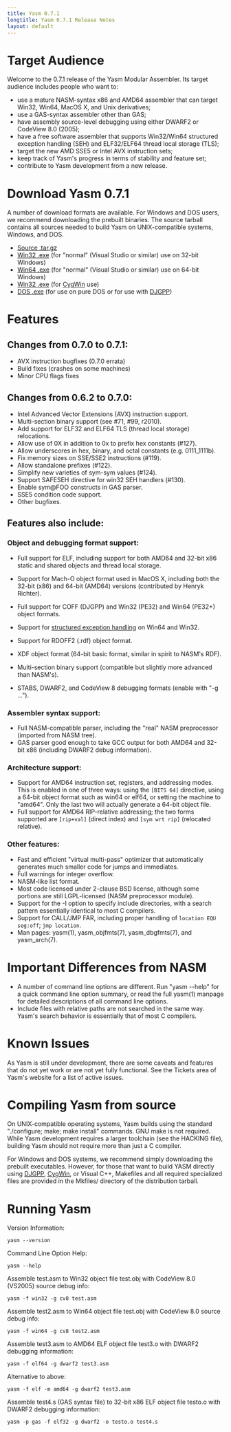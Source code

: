 ```yaml
---
title: Yasm 0.7.1
longtitle: Yasm 0.7.1 Release Notes
layout: default
---
```


Target Audience
===============

Welcome to the 0.7.1 release of the Yasm Modular Assembler.  Its target audience includes people who want to:

 * use a mature NASM-syntax x86 and AMD64 assembler that can target Win32, Win64, MacOS X, and Unix derivatives;
 * use a GAS-syntax assembler other than GAS;
 * have assembly source-level debugging using either DWARF2 or CodeView 8.0 (2005);
 * have a free software assembler that supports Win32/Win64 structured exception handling (SEH) and ELF32/ELF64 thread local storage (TLS);
 * target the new AMD SSE5 or Intel AVX instruction sets;
 * keep track of Yasm's progress in terms of stability and feature set;
 * contribute to Yasm development from a new release.

Download Yasm 0.7.1
===================

A number of download formats are available. For Windows and DOS users, we recommend downloading the prebuilt binaries. The source tarball contains all sources needed to build Yasm on UNIX-compatible systems, Windows, and DOS.

 * [Source .tar.gz]({{site.releases}}/yasm-0.7.1.tar.gz)
 * [Win32 .exe]({{site.releases}}/yasm-0.7.1-win32.exe) (for "normal" (Visual Studio or similar) use on 32-bit Windows)
 * [Win64 .exe]({{site.releases}}/yasm-0.7.1-win64.exe) (for "normal" (Visual Studio or similar) use on 64-bit Windows)
 * [Win32 .exe]({{site.releases}}/yasm-0.7.1-cygwin.exe) (for [CygWin](http://www.cygwin.com/) use)
 * [DOS .exe]({{site.releases}}/yasm-0.7.1-dos.exe) (for use on pure DOS or for use with [DJGPP](http://www.delorie.com/djgpp))

Features
========

Changes from 0.7.0 to 0.7.1:
----------------------------

 * AVX instruction bugfixes (0.7.0 errata)
 * Build fixes (crashes on some machines)
 * Minor CPU flags fixes

Changes from 0.6.2 to 0.7.0:
----------------------------

 * Intel Advanced Vector Extensions (AVX) instruction support.
 * Multi-section binary support (see #71, #99, r2010).
 * Add support for ELF32 and ELF64 TLS (thread local storage) relocations.
 * Allow use of 0X in addition to 0x to prefix hex constants (#127).
 * Allow underscores in hex, binary, and octal constants (e.g. 0111_1111b).
 * Fix memory sizes on SSE/SSE2 instructions (#119).
 * Allow standalone prefixes (#122).
 * Simplify new varieties of sym-sym values (#124).
 * Support SAFESEH directive for win32 SEH handlers (#130).
 * Enable sym@FOO constructs in GAS parser.
 * SSE5 condition code support.
 * Other bugfixes.

Features also include:
----------------------

### Object and debugging format support:

 * Full support for ELF, including support for both AMD64 and 32-bit x86 static and shared objects and thread local storage.
 * Support for Mach-O object format used in MacOS X, including both the 32-bit (x86) and 64-bit (AMD64) versions (contributed by Henryk Richter).
 * Full support for COFF (DJGPP) and Win32 (PE32) and Win64 (PE32+) object formats.
 * Support for [structured exception handling]({{site.manual}}/objfmt-win64-exception.html) on Win64 and Win32.
 * Support for RDOFF2 (.rdf) object format.
 * XDF object format (64-bit basic format, similar in spirit to NASM's RDF).
 * Multi-section binary support (compatible but slightly more advanced than NASM's).

 * STABS, DWARF2, and CodeView 8 debugging formats (enable with "-g ...").

### Assembler syntax support:

 * Full NASM-compatible parser, including the "real" NASM preprocessor (imported from NASM tree).
 * GAS parser good enough to take GCC output for both AMD64 and 32-bit x86 (including DWARF2 debug information).

### Architecture support:

 * Support for AMD64 instruction set, registers, and addressing modes. This is enabled in one of three ways: using the `[BITS 64]` directive, using a 64-bit object format such as win64 or elf64, or setting the machine to "amd64".  Only the last two will actually generate a 64-bit object file.
 * Full support for AMD64 RIP-relative addressing; the two forms supported are `[rip+val]` (direct index) and `[sym wrt rip]` (relocated relative).

### Other features:

 * Fast and efficient "virtual multi-pass" optimizer that automatically generates much smaller code for jumps and immediates.
 * Full warnings for integer overflow.
 * NASM-like list format.
 * Most code licensed under 2-clause BSD license, although some portions are still LGPL-licensed (NASM preprocessor module).
 * Support for the -I option to specify include directories, with a search pattern essentially identical to most C compilers.
 * Support for CALL/JMP FAR, including proper handling of `location EQU seg:off`; `jmp location`.
 * Man pages: yasm(1), yasm_objfmts(7), yasm_dbgfmts(7), and yasm_arch(7).

Important Differences from NASM
===============================

 * A number of command line options are different. Run "yasm --help" for a quick command line option summary, or read the full yasm(1) manpage for detailed descriptions of all command line options.
 * Include files with relative paths are not searched in the same way.  Yasm's search behavior is essentially that of most C compilers.

Known Issues
============

As Yasm is still under development, there are some caveats and features that do not yet work or are not yet fully functional.  See the Tickets area of Yasm's website for a list of active issues.

Compiling Yasm from source
==========================

On UNIX-compatible operating systems, Yasm builds using the standard "./configure; make; make install" commands. GNU make is not required. While Yasm development requires a larger toolchain (see the HACKING file), building Yasm should not require more than just a C compiler.

For Windows and DOS systems, we recommend simply downloading the prebuilt executables. However, for those that want to build YASM directly using [DJGPP](http://www.delorie.com/djgpp/), [CygWin](http://www.cygwin.com/), or Visual C++, Makefiles and all required specialized files are provided in the Mkfiles/ directory of the distribution tarball.

Running Yasm
============

Version Information:

    yasm --version

Command Line Option Help:

    yasm --help

Assemble test.asm to Win32 object file test.obj with CodeView 8.0 (VS2005) source debug info:

    yasm -f win32 -g cv8 test.asm

Assemble test2.asm to Win64 object file test.obj with CodeView 8.0 source debug info:

    yasm -f win64 -g cv8 test2.asm

Assemble test3.asm to AMD64 ELF object file test3.o with DWARF2 debugging information:

    yasm -f elf64 -g dwarf2 test3.asm

Alternative to above:

    yasm -f elf -m amd64 -g dwarf2 test3.asm

Assemble test4.s (GAS syntax file) to 32-bit x86 ELF object file testo.o with DWARF2 debugging information:

    yasm -p gas -f elf32 -g dwarf2 -o testo.o test4.s

